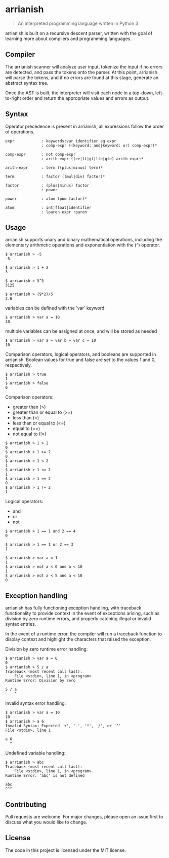 # arrianish

>An interpreted programming language written in Python 3

arrianish is built on a recursive descent parser, written with the goal of learning more about compilers and programming languages.

## Compiler

The arrianish scanner will analyze user input, tokenize the input if no errors are detected, and pass the tokens onto the parser. At this point, arrianish will parse the tokens, and if no errors are found at this stage, generate an abstract syntax tree.

Once the AST is built, the interpreter will visit each node in a top-down, left-to-right order and return the appropriate values and errors as output.

## Syntax

Operator precedence is present in arrianish, all expressions follow the order of operations.

```
expr            : keywords:var identifier eq expr
                : comp-expr ((keyword: and|keyword: or) comp-expr)*

comp-expr       : not comp-expr
                : arith-expr ((ee|lt|gt|lte|gte) arith-expr)*

arith-expr      : term ((plus|minus) term)*

term            : factor ((mul|div) factor)*

factor          : (plus|minus) factor
                : power

power           : atom (pow factor)*

atom            : int|float|identifier
                : lparen expr rparen
```

## Usage

arrianish supports unary and binary mathematical operations, including the elementary arithmetic operations and exponentiation with the (^) operator. 

```
$ arrianish > -5
-5

$ arrianish > 1 + 2
3

$ arrianish > 5^5
3125

$ arrianish > (9*2)/5
3.6
```

variables can be defined with the 'var' keyword:
```
$ arrianish > var a = 10
10
```


multiple variables can be assigned at once, and will be stored as needed

```
$ arrianish > var a = var b = var c = 10
10
```

Comparison operators, logical operators, and booleans are supported in arrianish. Boolean values for true and false are set to the values 1 and 0, respectively.

```
$ arrianish > true
1
$ arrianish > false
0
```
Comparison operators:

- greater than (>)
- greater than or equal to (>=)
- less than (<)
- less than or equal to (<=)
- equal to (==)
- not equal to (!=)

```
$ arrianish > 1 > 2
0
$ arrianish > 1 >= 2
0
$ arrianish > 1 < 2
1
$ arrianish > 1 <= 2
1
$ arrianish > 1 == 2
0
$ arrianish > 1 != 2
1
```


Logical operators:

- and 
- or
- not

```
$ arrianish > 1 == 1 and 2 == 4
0

$ arrianish > 1 == 1 or 2 == 3
1

$ arrianish > var a = 1
1
$ arrianish > not a < 0 and a < 10
1
$ arrianish > not a < 5 and a < 10
0
```

## Exception handling

arrianish has fully functioning exception handling, with traceback functionality to provide context in the event of exceptions arising, such as division by zero runtime errors, and properly catching illegal or invalid syntax entries.

In the event of a runtime error, the compiler will run a traceback function to display context and highlight the characters that raised the exception.

Division by zero runtime error handling:

```
$ arrianish > var a = 0
0
$ arrianish > 5 / a
Traceback (most recent call last):
    File <stdin>, line 1, in <program>
Runtime Error: Division by zero

5 / a
    ^
```
Invalid syntax error handling:

```
$ arrianish > var a = 10
10
$ arrianish > a 6
Invalid Syntax: Expected '+', '-', '*', '/', or '^'
File <stdin>, line 1

a 6
  ^
```
Undefined variable handling:

```
$ arrianish > abc
Traceback (most recent call last):
    File <stdin>, line 1, in <program>
Runtime Error: 'abc' is not defined

abc
^^^
```

## Contributing
Pull requests are welcome. For major changes, please open an issue first to discuss what you would like to change.

## License
The code in this project is licensed under the MIT license.